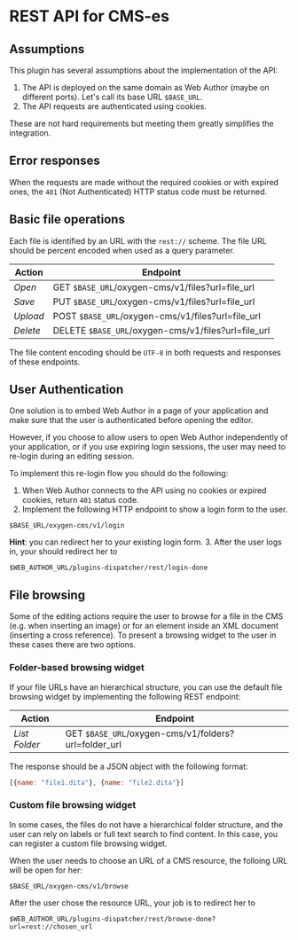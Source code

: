 REST API for CMS-es
===================

Assumptions
-----------

This plugin has several assumptions about the implementation of the API:

1. The API is deployed on the same domain as Web Author (maybe on different ports). Let's call its base URL `$BASE_URL`.
2. The API requests are authenticated using cookies.

These are not hard requirements but meeting them greatly simplifies the integration.

Error responses
---------------

When the requests are made without the required cookies or with expired ones, the `401` (Not Authenticated) HTTP status code must be returned.

Basic file operations
---------------------

Each file is identified by an URL with the `rest://` scheme. The file URL should be percent encoded when used as a query parameter.

| Action   | Endpoint  |
|----------|-----------|
| *Open*   | GET    `$BASE_URL`/oxygen-cms/v1/files?url=file_url  |
| *Save*   | PUT    `$BASE_URL`/oxygen-cms/v1/files?url=file_url  |
| *Upload* | POST   `$BASE_URL`/oxygen-cms/v1/files?url=file_url  |
| *Delete* | DELETE `$BASE_URL`/oxygen-cms/v1/files?url=file_url  |

The file content encoding should be `UTF-8` in both requests and responses of these endpoints.

User Authentication
-------------------

One solution is to embed Web Author in a page of your application and make sure that the user is authenticated before opening the editor.

However, if you choose to allow users to open Web Author independently of your application, or if you use expiring login sessions, the user may need to re-login during an editing session.

To implement this re-login flow you should do the following:

1. When Web Author connects to the API using no cookies or expired cookies, return `401` status code. 
2. Implement the following HTTP endpoint to show a login form to the user.

  ```
  $BASE_URL/oxygen-cms/v1/login
  ```

  **Hint**: you can redirect her to your existing login form.
3. After the user logs in, your should redirect her to 
  ```
  $WEB_AUTHOR_URL/plugins-dispatcher/rest/login-done
  ```

File browsing
-------------

Some of the editing actions require the user to browse for a file in the CMS (e.g. when inserting an image) or for an element inside an XML document (inserting a cross reference). To present a browsing widget to the user in these cases there are two options.   

### Folder-based browsing widget

If your file URLs have an hierarchical structure, you can use the default file browsing widget by implementing the following REST endpoint:

| Action   | Endpoint  |
|----------|-----------|
| *List Folder*     | GET `$BASE_URL`/oxygen-cms/v1/folders?url=folder_url  |

The response should be a JSON object with the following format:

```javascript
[{name: "file1.dita"}, {name: "file2.dita"}]
```

### Custom file browsing widget

In some cases, the files do not have a hierarchical folder structure, and the user can rely on labels or full text search to find content. In this case, you can register a custom file browsing widget.

When the user needs to choose an URL of a CMS resource, the folloing URL will be open for her:
```
$BASE_URL/oxygen-cms/v1/browse
```

After the user chose the resource URL, your job is to redirect her to 
```
$WEB_AUTHOR_URL/plugins-dispatcher/rest/browse-done?url=rest://chosen_url
```
